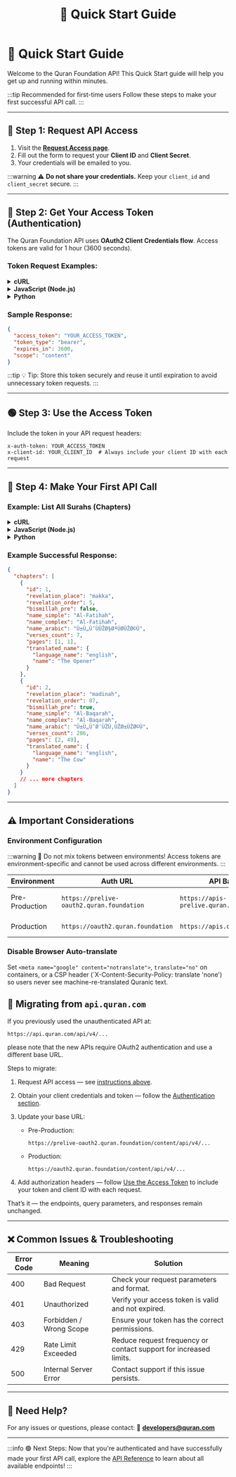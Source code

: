 ﻿---
id: index
title: 🚀 Quick Start Guide
sidebar_label: Quick Start
---

# 🚀 Quick Start Guide

Welcome to the Quran Foundation API! This Quick Start guide will help you get up and running within minutes.

:::tip Recommended for first-time users
Follow these steps to make your first successful API call.
:::

---

## 📩 Step 1: Request API Access

1. Visit the **[Request Access page](https://api-docs.quran.foundation/request-access)**.
2. Fill out the form to request your **Client ID** and **Client Secret**.
3. Your credentials will be emailed to you.

:::warning
⚠️ **Do not share your credentials.** Keep your ``client_id`` and ``client_secret`` secure.
:::

---

## 🔑 Step 2: Get Your Access Token (Authentication)

The Quran Foundation API uses **OAuth2 Client Credentials flow**. Access tokens are valid for 1 hour (3600 seconds).

### Token Request Examples:

<details>
<summary><b>cURL</b></summary>

```bash
curl --request POST \
  --url https://prelive-oauth2.quran.foundation/oauth2/token \
  --user 'YOUR_CLIENT_ID:YOUR_CLIENT_SECRET' \
  --header 'Content-Type: application/x-www-form-urlencoded' \
  --data 'grant_type=client_credentials&scope=content'
```
</details>

<details>
<summary><b>JavaScript (Node.js)</b></summary>

```javascript
const axios = require('axios');

async function getAccessToken() {
  const clientId = 'YOUR_CLIENT_ID';
  const clientSecret = 'YOUR_CLIENT_SECRET';

  const auth = Buffer.from(`${clientId}:${clientSecret}`).toString('base64');

  try {
    const response = await axios({
      method: 'post',
      url: 'https://prelive-oauth2.quran.foundation/oauth2/token',
      headers: {
        'Authorization': `Basic ${auth}`,
        'Content-Type': 'application/x-www-form-urlencoded'
      },
      data: 'grant_type=client_credentials&scope=content'
    });

    return response.data.access_token;
  } catch (error) {
    console.error('Error getting access token:', error);
  }
}
```
</details>

<details>
<summary><b>Python</b></summary>

```python
import requests

def get_access_token():
    client_id = 'YOUR_CLIENT_ID'
    client_secret = 'YOUR_CLIENT_SECRET'

    response = requests.post(
        'https://prelive-oauth2.quran.foundation/oauth2/token',
        auth=(client_id, client_secret),
        headers={'Content-Type': 'application/x-www-form-urlencoded'},
        data='grant_type=client_credentials&scope=content'
    )

    return response.json()['access_token']
```
</details>

### Sample Response:

```json
{
  "access_token": "YOUR_ACCESS_TOKEN",
  "token_type": "bearer",
  "expires_in": 3600,
  "scope": "content"
}
```

:::tip
💡 Tip: Store this token securely and reuse it until expiration to avoid unnecessary token requests.
:::

---

## 🟢 Step 3: Use the Access Token

Include the token in your API request headers:

```http
x-auth-token: YOUR_ACCESS_TOKEN
x-client-id: YOUR_CLIENT_ID  # Always include your client ID with each request
```

---

## 📂 Step 4: Make Your First API Call

### Example: List All Surahs (Chapters)

<details>
<summary><b>cURL</b></summary>

```bash
curl --request GET \
  --url https://apis-prelive.quran.foundation/content/api/v4/chapters \
  --header "x-auth-token: YOUR_ACCESS_TOKEN" \
  --header "x-client-id: YOUR_CLIENT_ID"
```
</details>

<details>
<summary><b>JavaScript (Node.js)</b></summary>

```javascript
const axios = require('axios');

async function getChapters(accessToken, clientId) {
  try {
    const response = await axios({
      method: 'get',
      url: 'https://apis-prelive.quran.foundation/content/api/v4/chapters',
      headers: {
        'x-auth-token': accessToken,
        'x-client-id': clientId
      }
    });

    return response.data;
  } catch (error) {
    console.error('Error fetching chapters:', error);
  }
}
```
</details>

<details>
<summary><b>Python</b></summary>

```python
import requests

def get_chapters(access_token, client_id):
    response = requests.get(
        'https://apis-prelive.quran.foundation/content/api/v4/chapters',
        headers={
            'x-auth-token': access_token,
            'x-client-id': client_id
        }
    )

    return response.json()
```
</details>

### Example Successful Response:

```json
{
  "chapters": [
    {
      "id": 1,
      "revelation_place": "makka",
      "revelation_order": 5,
      "bismillah_pre": false,
      "name_simple": "Al-Fatihah",
      "name_complex": "Al-Fatihah",
      "name_arabic": "Ù±Ù„Ù’ÙÙŽØ§ØªÙØ­ÙŽØ©Ù",
      "verses_count": 7,
      "pages": [1, 1],
      "translated_name": {
        "language_name": "english",
        "name": "The Opener"
      }
    },
    {
      "id": 2,
      "revelation_place": "madinah",
      "revelation_order": 87,
      "bismillah_pre": true,
      "name_simple": "Al-Baqarah",
      "name_complex": "Al-Baqarah",
      "name_arabic": "Ù±Ù„Ù’Ø¨ÙŽÙ‚ÙŽØ±ÙŽØ©Ù",
      "verses_count": 286,
      "pages": [2, 49],
      "translated_name": {
        "language_name": "english",
        "name": "The Cow"
      }
    }
    // ... more chapters
  ]
}
```

---

## ⚠️ Important Considerations

### Environment Configuration

:::warning
🚩 Do not mix tokens between environments! Access tokens are environment-specific and cannot be used across different environments.
:::


| Environment    | Auth URL                                | API Base URL                            | Usage                   |
| -------------- | --------------------------------------- | --------------------------------------- | ----------------------- |
| Pre-Production | `https://prelive-oauth2.quran.foundation` | `https://apis-prelive.quran.foundation` | For testing and development |
| Production     | `https://oauth2.quran.foundation`       | `https://apis.quran.foundation`         | For live applications   |
### Disable Browser Auto-translate

Set `<meta name="google" content="notranslate">`, `translate="no"` on containers, or a CSP header (`X-Content-Security-Policy: translate 'none') so users never see machine-re-translated Quranic text.

## 🔄 Migrating from `api.quran.com`

If you previously used the unauthenticated API at:

```
https://api.quran.com/api/v4/...
```

please note that the new APIs require OAuth2 authentication and use a different base URL.

Steps to migrate:

1. Request API access — see [instructions above](#step-1-request-api-access).
2. Obtain your client credentials and token — follow the [Authentication section](#step-2-get-your-access-token-authentication).
3. Update your base URL:
   - Pre-Production:

     ```
     https://prelive-oauth2.quran.foundation/content/api/v4/...
     ```

   - Production:

     ```
     https://oauth2.quran.foundation/content/api/v4/...
     ```

4. Add authorization headers — follow [Use the Access Token](#step-3-use-the-access-token) to include your token and client ID with each request.

That’s it — the endpoints, query parameters, and responses remain unchanged.


---

## ❌ Common Issues & Troubleshooting

| Error Code | Meaning                 | Solution                                        |
| ---------- | ----------------------- | ----------------------------------------------- |
| 400        | Bad Request             | Check your request parameters and format.       |
| 401        | Unauthorized            | Verify your access token is valid and not expired. |
| 403        | Forbidden / Wrong Scope | Ensure your token has the correct permissions.  |
| 429        | Rate Limit Exceeded     | Reduce request frequency or contact support for increased limits. |
| 500        | Internal Server Error   | Contact support if this issue persists.         |

---

## 💼 Need Help?

For any issues or questions, please contact:
📧 **developers@quran.com**

---

:::info 🟢 Next Steps:
Now that you're authenticated and have successfully made your first API call, explore the [API Reference](/docs/category/content-apis) to learn about all available endpoints!
:::
